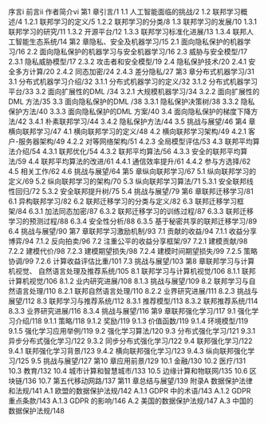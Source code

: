 序言i
前言ii
作者简介vi
第1 章引言/1
1.1 人工智能面临的挑战/2
1.2 联邦学习概述/4
1.2.1 联邦学习的定义/5
1.2.2 联邦学习的分类/8
1.3 联邦学习的发展/10
1.3.1 联邦学习的研究/11
1.3.2 开源平台/12
1.3.3 联邦学习标准化进展/13
1.3.4 联邦人工智能生态系统/14
第2 章隐私、安全及机器学习/15
2.1 面向隐私保护的机器学习/16
2.2 面向隐私保护的机器学习与安全机器学习/16
2.3 威胁与安全模型/17
2.3.1 隐私威胁模型/17
2.3.2 攻击者和安全模型/19
2.4 隐私保护技术/20
2.4.1 安全多方计算/20
2.4.2 同态加密/24
2.4.3 差分隐私/27
第3 章分布式机器学习/31
3.1 分布式机器学习介绍/32
3.1.1 分布式机器学习的定义/32
3.1.2 分布式机器学习平台/33
3.2 面向扩展性的DML /34
3.2.1 大规模机器学习/34
3.2.2 面向扩展性的DML 方法/35
3.3 面向隐私保护的DML /38
3.3.1 隐私保护决策树/38
3.3.2 隐私保护方法/40
3.3.3 面向隐私保护的DML 方案/40
3.4 面向隐私保护的梯度下降方法/42
3.4.1 朴素联邦学习/44
3.4.2 隐私保护方法/44
3.5 挑战与展望/46
第4 章横向联邦学习/47
4.1 横向联邦学习的定义/48
4.2 横向联邦学习架构/49
4.2.1 客户-服务器架构/49
4.2.2 对等网络架构/51
4.2.3 全局模型评估/53
4.3 联邦平均算法介绍/54
4.3.1 联邦优化/54
4.3.2 联邦平均算法/56
4.3.3 安全的联邦平均算法/59
4.4 联邦平均算法的改进/61
4.4.1 通信效率提升/61
4.4.2 参与方选择/62
4.5 相关工作/62
4.6 挑战与展望/64
第5 章纵向联邦学习/67
5.1 纵向联邦学习的定义/69
5.2 纵向联邦学习的架构/70
5.3 纵向联邦学习算法/71
5.3.1 安全联邦线性回归/72
5.3.2 安全联邦提升树/75
5.4 挑战与展望/79
第6 章联邦迁移学习/81
6.1 异构联邦学习/82
6.2 联邦迁移学习的分类与定义/82
6.3 联邦迁移学习框架/84
6.3.1 加法同态加密/87
6.3.2 联邦迁移学习的训练过程/87
6.3.3 联邦迁移学习的预测过程/88
6.3.4 安全性分析/88
6.3.5 基于秘密共享的联邦迁移学习/89
6.4 挑战与展望/90
第7 章联邦学习激励机制/93
7.1 贡献的收益/94
7.1.1 收益分享博弈/94
7.1.2 反向拍卖/96
7.2 注重公平的收益分享框架/97
7.2.1 建模贡献/98
7.2.2 建模代价/98
7.2.3 建模期望损失/98
7.2.4 建模时间期望损失/99
7.2.5 策略协调/99
7.2.6 计算收益评估比重/101
7.3 挑战与展望/103
第8 章联邦学习与计算机视觉、
自然语言处理及推荐系统/105
8.1 联邦学习与计算机视觉/106
8.1.1 联邦计算机视觉/106
8.1.2 业内研究进展/108
8.1.3 挑战与展望/109
8.2 联邦学习与自然语言处理/110
8.2.1 联邦自然语言处理/110
8.2.2 业界研究进展/111
8.2.3 挑战与展望/112
8.3 联邦学习与推荐系统/112
8.3.1 推荐模型/113
8.3.2 联邦推荐系统/114
8.3.3 业界研究进展/116
8.3.4 挑战与展望/116
第9 章联邦强化学习/117
9.1 强化学习介绍/118
9.1.1 策略/118
9.1.2 奖励/119
9.1.3 价值函数/119
9.1.4 环境模型/119
9.1.5 强化学习应用举例/119
9.2 强化学习算法/120
9.3 分布式强化学习/121
9.3.1 异步分布式强化学习/122
9.3.2 同步分布式强化学习/122
9.4 联邦强化学习/122
9.4.1 联邦强化学习背景/123
9.4.2 横向联邦强化学习/123
9.4.3 纵向联邦强化学习/125
9.5 挑战与展望/127
第10 章应用前景/129
10.1 金融/130
10.2 医疗/131
10.3 教育/132
10.4 城市计算和智慧城市/133
10.5 边缘计算和物联网/135
10.6 区块链/136
10.7 第五代移动网路/137
第11 章总结与展望/139
附录A 数据保护法律和法规/141
A.1 欧盟的数据保护法规/142
A.1.1 GDPR 中的术语/143
A.1.2 GDPR 重点条款/143
A.1.3 GDPR 的影响/146
A.2 美国的数据保护法规/147
A.3 中国的数据保护法规/148
